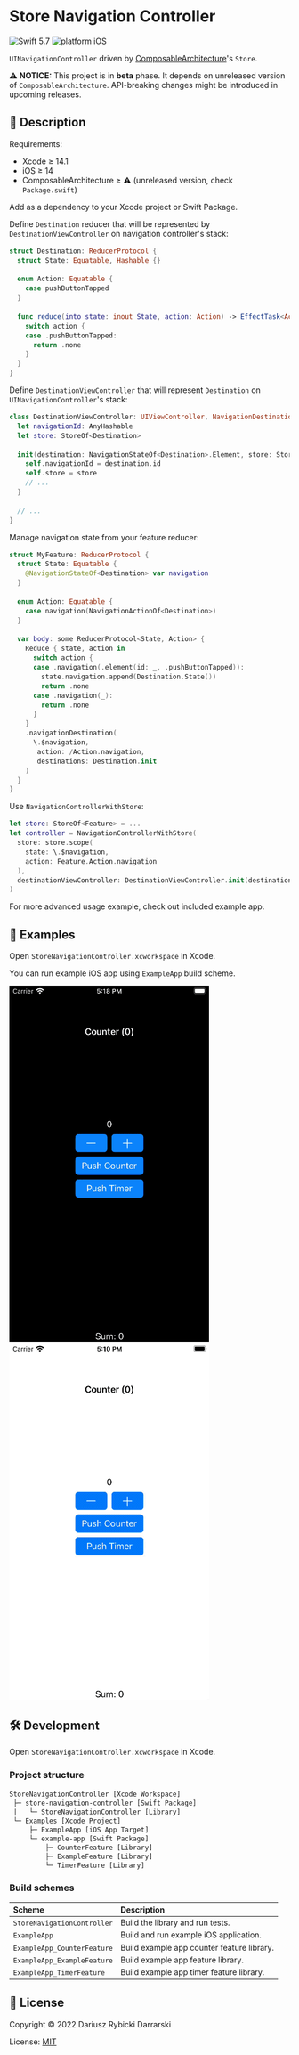 # Store Navigation Controller

![Swift 5.7](https://img.shields.io/badge/swift-5.7-orange.svg)
![platform iOS](https://img.shields.io/badge/platform-iOS-blue.svg)

`UINavigationController` driven by [ComposableArchitecture](https://github.com/pointfreeco/swift-composable-architecture)'s `Store`.

⚠️ **NOTICE:** This project is in **beta** phase. It depends on unreleased version of `ComposableArchitecture`. API-breaking changes might be introduced in upcoming releases.

## 📄 Description

Requirements:

- Xcode ≥ 14.1
- iOS ≥ 14
- ComposableArchitecture ≥ ⚠️ (unreleased version, check `Package.swift`)

Add as a dependency to your Xcode project or Swift Package.

Define `Destination` reducer that will be represented by `DestinationViewController` on navigation controller's stack:

```swift
struct Destination: ReducerProtocol {
  struct State: Equatable, Hashable {}

  enum Action: Equatable {
    case pushButtonTapped
  }

  func reduce(into state: inout State, action: Action) -> EffectTask<Action> {
    switch action {
    case .pushButtonTapped:
      return .none
    }
  }
}
```

Define `DestinationViewController` that will represent `Destination` on `UINavigationController`'s stack:

```swift
class DestinationViewController: UIViewController, NavigationDestinationViewController {
  let navigationId: AnyHashable
  let store: StoreOf<Destination>

  init(destination: NavigationStateOf<Destination>.Element, store: StoreOf<Destination>) {
    self.navigationId = destination.id
    self.store = store
    // ...
  }

  // ...
}
```

Manage navigation state from your feature reducer:

```swift
struct MyFeature: ReducerProtocol {
  struct State: Equatable {
    @NavigationStateOf<Destination> var navigation
  }

  enum Action: Equatable {
    case navigation(NavigationActionOf<Destination>)
  }

  var body: some ReducerProtocol<State, Action> {
    Reduce { state, action in
      switch action {
      case .navigation(.element(id: _, .pushButtonTapped)):
        state.navigation.append(Destination.State())
        return .none
      case .navigation(_):
        return .none
      }
    }
    .navigationDestination(
      \.$navigation,
       action: /Action.navigation,
       destinations: Destination.init
    )
  }
}
```
Use `NavigationControllerWithStore`:

```swift
let store: StoreOf<Feature> = ...
let controller = NavigationControllerWithStore(
  store: store.scope(
    state: \.$navigation,
    action: Feature.Action.navigation
  ),
  destinationViewController: DestinationViewController.init(destination:store:)
)
```

For more advanced usage example, check out included example app.

## 📱 Examples

Open `StoreNavigationController.xcworkspace` in Xcode.

You can run example iOS app using `ExampleApp` build scheme.

![Example app](Examples/example-app-dark.gif#gh-dark-mode-only)
![Example app](Examples/example-app-light.gif#gh-light-mode-only)

## 🛠 Development

Open `StoreNavigationController.xcworkspace` in Xcode.

### Project structure

```
StoreNavigationController [Xcode Workspace]
 ├─ store-navigation-controller [Swift Package]
 |   └─ StoreNavigationController [Library]
 └─ Examples [Xcode Project]
     ├─ ExampleApp [iOS App Target]
     └─ example-app [Swift Package]
         ├─ CounterFeature [Library]
         ├─ ExampleFeature [Library]
         └─ TimerFeature [Library]
```

### Build schemes

|Scheme|Description|
|:--|:--|
|`StoreNavigationController`|Build the library and run tests.|
|`ExampleApp`|Build and run example iOS application.|
|`ExampleApp_CounterFeature`|Build example app counter feature library.|
|`ExampleApp_ExampleFeature`|Build example app feature library.|
|`ExampleApp_TimerFeature`|Build example app timer feature library.|

## 📄 License

Copyright © 2022 Dariusz Rybicki Darrarski

License: [MIT](LICENSE)

